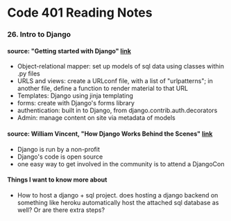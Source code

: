 # Code 401 Reading Notes 
### 26. Intro to Django 

####  source: "Getting started with Django" [link](https://www.djangoproject.com/start/)
- Object-relational mapper: set up models of sql data using classes within .py files
- URLS and views: create a URLconf file, with a list of "urlpatterns"; in another file, define a function to render material to that URL 
- Templates: Django using jinja templating 
- forms: create with Django's forms library 
- authentication: built in to Django, from django.contrib.auth.decorators
- Admin: manage content on site via metadata of models  

####  source: William Vincent, "How Django Works Behind the Scenes" [link](https://wsvincent.com/how-django-works-behind-the-scenes/)
- Django is run by a non-profit 
- Django's code is open source 
- one easy way to get involved in the community is to attend a DjangoCon 


#### Things I want to know more about 
- How to host a django + sql project. does hosting a django backend on something like heroku automatically host the attached sql database as well? Or are there extra steps? 